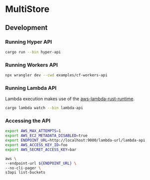 # MultiStore

## Development

### Running Hyper API

```sh
cargo run --bin hyper-api
```

### Running Workers API

```sh
npx wrangler dev --cwd examples/cf-workers-api
```

### Running Lambda API

Lambda execution makes use of the [aws-lambda-rust-runtime](https://github.com/awslabs/aws-lambda-rust-runtime).

```sh
cargo lambda watch --bin lambda-api
```

### Accessing the API

```sh
export AWS_MAX_ATTEMPTS=1
export AWS_EC2_METADATA_DISABLED=true
export ENDPOINT_URL=http://localhost:9000/lambda-url/lambda-api
export AWS_ACCESS_KEY_ID=foo 
export AWS_SECRET_ACCESS_KEY=bar
```

```sh
aws \
--endpoint-url ${ENDPOINT_URL} \
--no-cli-pager \
s3api list-buckets
```
